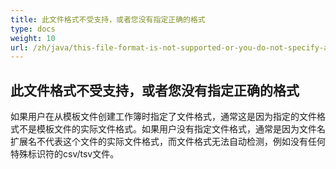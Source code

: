 ```yaml
---
title: 此文件格式不受支持，或者您没有指定正确的格式
type: docs
weight: 10
url: /zh/java/this-file-format-is-not-supported-or-you-do-not-specify-a-correct-format/
---
```


## **此文件格式不受支持，或者您没有指定正确的格式**
如果用户在从模板文件创建工作簿时指定了文件格式，通常这是因为指定的文件格式不是模板文件的实际文件格式。如果用户没有指定文件格式，通常是因为文件名扩展名不代表这个文件的实际文件格式，而文件格式无法自动检测，例如没有任何特殊标识符的csv/tsv文件。

